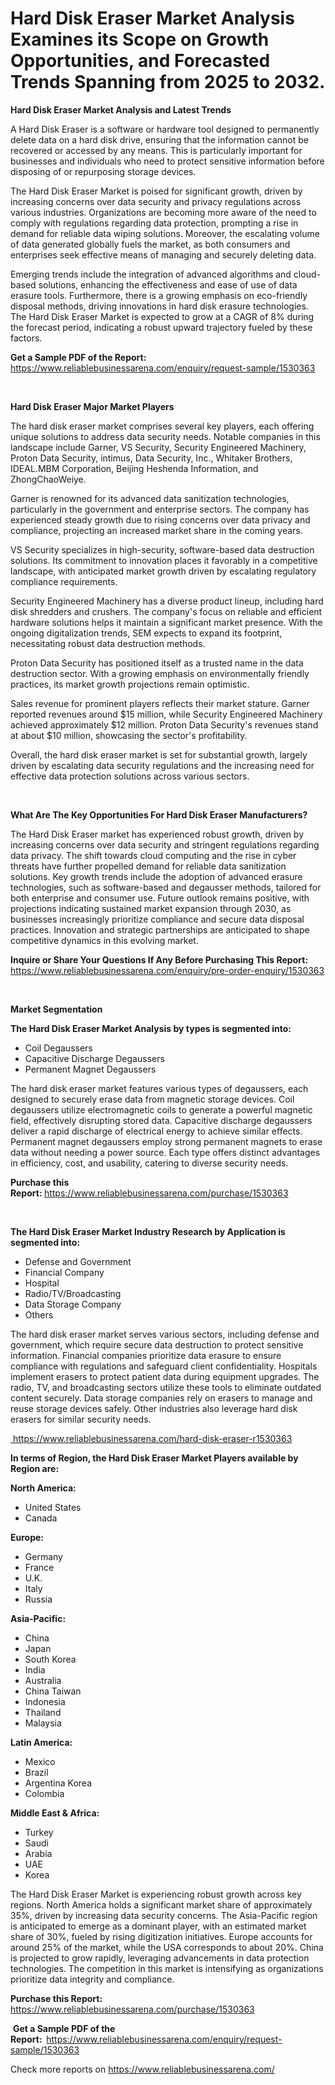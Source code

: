 <p><h1>Hard Disk Eraser Market Analysis Examines its Scope on Growth Opportunities, and Forecasted Trends Spanning from 2025 to 2032.</h1></p><p><strong>Hard Disk Eraser Market Analysis and Latest Trends</strong></p>
<p><p>A Hard Disk Eraser is a software or hardware tool designed to permanently delete data on a hard disk drive, ensuring that the information cannot be recovered or accessed by any means. This is particularly important for businesses and individuals who need to protect sensitive information before disposing of or repurposing storage devices. </p><p>The Hard Disk Eraser Market is poised for significant growth, driven by increasing concerns over data security and privacy regulations across various industries. Organizations are becoming more aware of the need to comply with regulations regarding data protection, prompting a rise in demand for reliable data wiping solutions. Moreover, the escalating volume of data generated globally fuels the market, as both consumers and enterprises seek effective means of managing and securely deleting data.</p><p>Emerging trends include the integration of advanced algorithms and cloud-based solutions, enhancing the effectiveness and ease of use of data erasure tools. Furthermore, there is a growing emphasis on eco-friendly disposal methods, driving innovations in hard disk erasure technologies. The Hard Disk Eraser Market is expected to grow at a CAGR of 8% during the forecast period, indicating a robust upward trajectory fueled by these factors.</p></p>
<p><strong>Get a Sample PDF of the Report:&nbsp;</strong> <a href="https://www.reliablebusinessarena.com/enquiry/request-sample/1530363?utm_campaign=2264&utm_medium=2&utm_source=Github&utm_content=ia&utm_term=18022025&utm_id=hard-disk-eraser">https://www.reliablebusinessarena.com/enquiry/request-sample/1530363</a></p>
<p>&nbsp;</p>
<p><strong>Hard Disk Eraser Major Market Players</strong></p>
<p><p>The hard disk eraser market comprises several key players, each offering unique solutions to address data security needs. Notable companies in this landscape include Garner, VS Security, Security Engineered Machinery, Proton Data Security, intimus, Data Security, Inc., Whitaker Brothers, IDEAL.MBM Corporation, Beijing Heshenda Information, and ZhongChaoWeiye.</p><p>Garner is renowned for its advanced data sanitization technologies, particularly in the government and enterprise sectors. The company has experienced steady growth due to rising concerns over data privacy and compliance, projecting an increased market share in the coming years.</p><p>VS Security specializes in high-security, software-based data destruction solutions. Its commitment to innovation places it favorably in a competitive landscape, with anticipated market growth driven by escalating regulatory compliance requirements.</p><p>Security Engineered Machinery has a diverse product lineup, including hard disk shredders and crushers. The company's focus on reliable and efficient hardware solutions helps it maintain a significant market presence. With the ongoing digitalization trends, SEM expects to expand its footprint, necessitating robust data destruction methods.</p><p>Proton Data Security has positioned itself as a trusted name in the data destruction sector. With a growing emphasis on environmentally friendly practices, its market growth projections remain optimistic.</p><p>Sales revenue for prominent players reflects their market stature. Garner reported revenues around $15 million, while Security Engineered Machinery achieved approximately $12 million. Proton Data Security's revenues stand at about $10 million, showcasing the sector's profitability. </p><p>Overall, the hard disk eraser market is set for substantial growth, largely driven by escalating data security regulations and the increasing need for effective data protection solutions across various sectors.</p></p>
<p>&nbsp;</p>
<p><strong>What Are The Key Opportunities For Hard Disk Eraser Manufacturers?</strong></p>
<p><p>The Hard Disk Eraser market has experienced robust growth, driven by increasing concerns over data security and stringent regulations regarding data privacy. The shift towards cloud computing and the rise in cyber threats have further propelled demand for reliable data sanitization solutions. Key growth trends include the adoption of advanced erasure technologies, such as software-based and degausser methods, tailored for both enterprise and consumer use. Future outlook remains positive, with projections indicating sustained market expansion through 2030, as businesses increasingly prioritize compliance and secure data disposal practices. Innovation and strategic partnerships are anticipated to shape competitive dynamics in this evolving market.</p></p>
<p><strong>Inquire or Share Your Questions If Any Before Purchasing This Report:</strong> <a href="https://www.reliablebusinessarena.com/enquiry/pre-order-enquiry/1530363?utm_campaign=2264&utm_medium=2&utm_source=Github&utm_content=ia&utm_term=18022025&utm_id=hard-disk-eraser">https://www.reliablebusinessarena.com/enquiry/pre-order-enquiry/1530363</a></p>
<p>&nbsp;</p>
<p><strong>Market Segmentation</strong></p>
<p><strong>The Hard Disk Eraser Market Analysis by types is segmented into:</strong></p>
<p><ul><li>Coil Degaussers</li><li>Capacitive Discharge Degaussers</li><li>Permanent Magnet Degaussers</li></ul></p>
<p><p>The hard disk eraser market features various types of degaussers, each designed to securely erase data from magnetic storage devices. Coil degaussers utilize electromagnetic coils to generate a powerful magnetic field, effectively disrupting stored data. Capacitive discharge degaussers deliver a rapid discharge of electrical energy to achieve similar effects. Permanent magnet degaussers employ strong permanent magnets to erase data without needing a power source. Each type offers distinct advantages in efficiency, cost, and usability, catering to diverse security needs.</p></p>
<p><strong>Purchase this Report:&nbsp;</strong><a href="https://www.reliablebusinessarena.com/purchase/1530363?utm_campaign=2264&utm_medium=2&utm_source=Github&utm_content=ia&utm_term=18022025&utm_id=hard-disk-eraser">https://www.reliablebusinessarena.com/purchase/1530363</a></p>
<p>&nbsp;</p>
<p><strong>The Hard Disk Eraser Market Industry Research by Application is segmented into:</strong></p>
<p><ul><li>Defense and Government</li><li>Financial Company</li><li>Hospital</li><li>Radio/TV/Broadcasting</li><li>Data Storage Company</li><li>Others</li></ul></p>
<p><p>The hard disk eraser market serves various sectors, including defense and government, which require secure data destruction to protect sensitive information. Financial companies prioritize data erasure to ensure compliance with regulations and safeguard client confidentiality. Hospitals implement erasers to protect patient data during equipment upgrades. The radio, TV, and broadcasting sectors utilize these tools to eliminate outdated content securely. Data storage companies rely on erasers to manage and reuse storage devices safely. Other industries also leverage hard disk erasers for similar security needs.</p></p>
<p><a href="https://www.reliablebusinessarena.com/hard-disk-eraser-r1530363?utm_campaign=2264&utm_medium=2&utm_source=Github&utm_content=ia&utm_term=18022025&utm_id=hard-disk-eraser">&nbsp;https://www.reliablebusinessarena.com/hard-disk-eraser-r1530363</a></p>
<p><strong>In terms of Region, the Hard Disk Eraser Market Players available by Region are:</strong></p>
<p>
    <p> <strong> North America: </strong>
        <ul>
            <li>United States</li>
            <li>Canada</li>
        </ul>
        </p> 
    <p> <strong> Europe: </strong>
        <ul>
            <li>Germany</li>
            <li>France</li>
            <li>U.K.</li>
            <li>Italy</li>
            <li>Russia</li>
        </ul>
        </p> 
    <p> <strong> Asia-Pacific: </strong>
        <ul>
            <li>China</li>
            <li>Japan</li>
            <li>South Korea</li>
            <li>India</li>
            <li>Australia</li>
            <li>China Taiwan</li>
            <li>Indonesia</li>
            <li>Thailand</li>
            <li>Malaysia</li>
        </ul>
        </p> 
    <p> <strong> Latin America: </strong>
        <ul>
            <li>Mexico</li>
            <li>Brazil</li>
            <li>Argentina Korea</li>
            <li>Colombia</li>
        </ul>
        </p> 
    <p> <strong> Middle East & Africa: </strong>
        <ul>
            <li>Turkey</li>
            <li>Saudi</li>
            <li>Arabia</li>
            <li>UAE</li>
            <li>Korea</li>
        </ul>
    </p>
    </p>
<p><p>The Hard Disk Eraser Market is experiencing robust growth across key regions. North America holds a significant market share of approximately 35%, driven by increasing data security concerns. The Asia-Pacific region is anticipated to emerge as a dominant player, with an estimated market share of 30%, fueled by rising digitization initiatives. Europe accounts for around 25% of the market, while the USA corresponds to about 20%. China is projected to grow rapidly, leveraging advancements in data protection technologies. The competition in this market is intensifying as organizations prioritize data integrity and compliance.</p></p>
<p><strong>Purchase this Report: </strong><a href="https://www.reliablebusinessarena.com/purchase/1530363?utm_campaign=2264&utm_medium=2&utm_source=Github&utm_content=ia&utm_term=18022025&utm_id=hard-disk-eraser">https://www.reliablebusinessarena.com/purchase/1530363</a></p>
<p>&nbsp;<strong>Get a Sample PDF of the Report:&nbsp;&nbsp;</strong><a href="https://www.reliablebusinessarena.com/enquiry/request-sample/1530363?utm_campaign=2264&utm_medium=2&utm_source=Github&utm_content=ia&utm_term=18022025&utm_id=hard-disk-eraser">https://www.reliablebusinessarena.com/enquiry/request-sample/1530363</a></p>
<p><strong></strong></p>
<p>Check more reports on <a href="https://www.reliablebusinessarena.com/?utm_campaign=2264&utm_medium=2&utm_source=Github&utm_content=ia&utm_term=18022025&utm_id=hard-disk-eraser">https://www.reliablebusinessarena.com/</a></p>